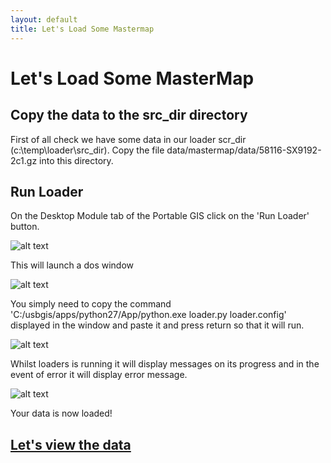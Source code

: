 ```yaml
---
layout: default
title: Let's Load Some Mastermap
---
```


# Let's Load Some MasterMap #

## Copy the data to the src_dir directory ##

First of all check we have some data in our loader scr_dir (c:\temp\loader\src_dir). Copy the file data/mastermap/data/58116-SX9192-2c1.gz into this directory.

## Run Loader ##

On the Desktop Module tab of the Portable GIS click on the 'Run Loader' button.

![alt text](http://aileenh.github.io/images/image4.JPG "Run Loader")

This will launch a dos window 

![alt text](http://aileenh.github.io/images/image12.JPG "Run Loader")

You simply need to copy the command 'C:/usbgis/apps/python27/App/python.exe loader.py loader.config' displayed in the window and paste it and press return so that it will run.

![alt text](http://aileenh.github.io/images/image13.JPG "Run Loader")

Whilst loaders is running it will display messages on its progress and in the event of error it will display error message.

![alt text](http://aileenh.github.io/images/image14.JPG "Loader run")

Your data is now loaded!

## [Let's view the data](http://aileenh.github.io/viewing-mastermap.html) ##







